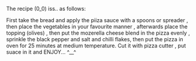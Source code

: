 The recipe (0_0) iss.. as follows:

First take the bread and apply the piiza sauce with a spoons or spreader , then place the vegetables 
in your favourite manner , afterwards place the topping (olives) , 
then put the mozerella cheese blend in the pizza evenly  , sprinkle the black pepper and salt and chilli flakes,
then put the pizza in oven for 25 minutes at medium temperature.
Cut it with pizza cutter , put suace in it and ENJOY...
^__^